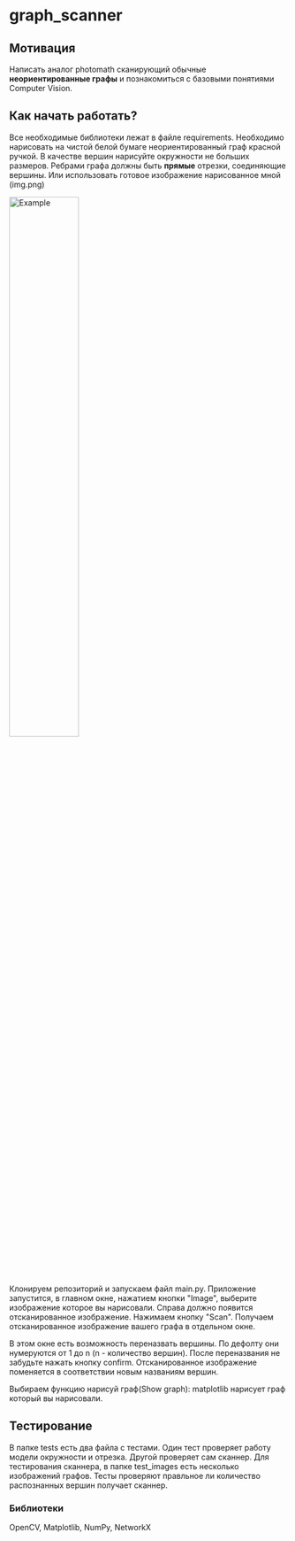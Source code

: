 # graph_scanner
## Мотивация
Написать аналог photomath сканирующий обычные **неориентированные графы** и познакомиться с базовыми понятиями Computer Vision. 


## Как начать работать?
Все необходимые библиотеки лежат в файле requirements. Необходимо нарисовать на чистой белой бумаге неориентированный граф красной ручкой. В качестве вершин нарисуйте окружности не больших размеров.
Ребрами графа должны быть **прямые** отрезки, соединяющие вершины. Или использовать готовое изображение нарисованное мной (img.png) 


<img src = "https://user-images.githubusercontent.com/108796735/235455722-b5a5a36b-ee7d-42dd-a814-3ac6b29a62bf.png" width = "50%"  height = "50%"  title = "Example">

Клонируем репозиторий и запускаем файл main.py. Приложение запустится, в главном окне, нажатием кнопки "Image", выберите изображение которое вы нарисовали. Справа должно появится отсканированное изображение.
Нажимаем кнопку "Scan". Получаем отсканированное изображение вашего графа в отдельном окне. 

В этом окне есть возможность переназвать вершины. По дефолту они нумеруются от 1 до n (n - количество вершин). После переназвания не забудьте нажать кнопку confirm. Отсканированное изображение поменяется в соответствии новым названиям вершин.

Выбираем функцию нарисуй граф(Show graph): matplotlib нарисует граф который вы нарисовали.


## Тестирование
В папке tests есть два файла с тестами. Один тест проверяет работу модели окружности и отрезка. Другой проверяет сам сканнер. Для тестирования сканнера, в папке test_images есть несколько изображений графов. Тесты проверяют правльное ли количество распознанных вершин получает сканнер.


### Библиотеки
OpenCV, Matplotlib, NumPy, NetworkX
